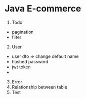 # Java E-commerce

1. Todo
- pagination
- filter


2. User
- user dto => change default name
- hashed password
- jwt token
- 

3. Error
4. Relationship between table
5. Test
